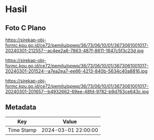 # Hasil

## Foto C Plano

https://sirekap-obj-formc.kpu.go.id/ce72/pemilu/ppwp/36/73/06/10/01/3673061001017-20240301-212557--ac4ee2a6-7863-487f-8611-1647c5f3c23d.jpg

https://sirekap-obj-formc.kpu.go.id/ce72/pemilu/ppwp/36/73/06/10/01/3673061001017-20240301-201524--a7ea2ea7-ee66-4213-840b-5634c40a8816.jpg

https://sirekap-obj-formc.kpu.go.id/ce72/pemilu/ppwp/36/73/06/10/01/3673061001017-20240301-201657--b4932662-69ee-48fd-9782-b9d763ce643c.jpg


## Metadata

| Key        | Value               |
| ---------- | ------------------- |
| Time Stamp | 2024-03-01 22:00:00 |



